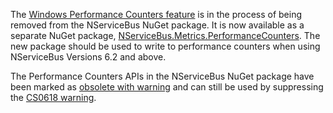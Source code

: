 The [Windows Performance Counters feature](/monitoring/metrics/performance-counters.md) is in the process of being removed from the NServiceBus NuGet package. It is now available as a separate NuGet package, [NServiceBus.Metrics.PerformanceCounters](https://www.nuget.org/packages/NServiceBus.Metrics.PerformanceCounters/). The new package should be used to write to performance counters when using NServiceBus Versions 6.2 and above.

The Performance Counters APIs in the NServiceBus NuGet package have been marked as [obsolete with warning](https://msdn.microsoft.com/en-us/library/system.obsoleteattribute.aspx) and can still be used by suppressing the [CS0618 warning](https://docs.microsoft.com/en-us/dotnet/csharp/language-reference/compiler-messages/cs0618).